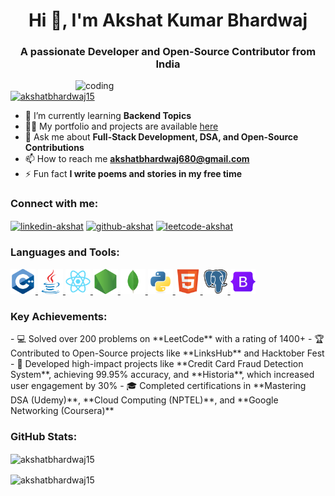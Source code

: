 <h1 align="center">Hi 👋, I'm Akshat Kumar Bhardwaj</h1>                                    
<h3 align="center">A passionate Developer and Open-Source Contributor from India</h3>                                       
<img align="right" alt="coding" width="400"  src="https://cdn.dribbble.com/users/1162077/screenshots/3848914/programmer.gif">                                                                                
                                          
<p align="left"> <a href="https://github.com/ryo-ma/github-profile-trophy"><img src="https://github-profile-trophy.vercel.app/?username=akshatbhardwaj15" alt="akshatbhardwaj15" /></a> </p>
                                                                                                                                 
- 🌱 I’m currently learning **Backend Topics**                                                                                                                                             
- 👨‍💻 My portfolio and projects are available [here](https://github.com/Akshatbhardwaj15)                                                                                                                                                                                                                                              
- 💬 Ask me about **Full-Stack Development, DSA, and Open-Source Contributions**                                      
- 📫 How to reach me **akshatbhardwaj680@gmail.com**                                                                                                                                                                                                                             
- ⚡ Fun fact **I write poems and stories in my free time**                                                                                

<h3 align="left">Connect with me:</h3>
<p align="left">
<a         href="https://www.linkedin.com/in/akshatbhardwaj15/" target="blank"><img align="center" src="https://raw.githubusercontent.com/rahuldkjain/github-profile-readme-generator/master/src/images/icons/Social/linked-in-alt.svg" alt="linkedin-akshat" height="30" width="40" /></a>
<a href="https://github.com/Akshatbhardwaj15" target="blank"><img align="center" src="https://cdn-icons-png.flaticon.com/512/25/25231.png" alt="github-akshat" height="30" width="40" /></a>
<a href="https://leetcode.com/Akshatbhardwaj15/" target="blank"><img align="center" src="https://raw.githubusercontent.com/rahuldkjain/github-profile-readme-generator/master/src/images/icons/Social/leet-code.svg" alt="leetcode-akshat" height="30" width="40" /></a>
</p>

<h3 align="left">Languages and Tools:</h3>
<p align="left"> 
<a href="https://www.cplusplus.com/" target="_blank"> <img src="https://raw.githubusercontent.com/devicons/devicon/master/icons/cplusplus/cplusplus-original.svg" alt="cplusplus" width="40" height="40"/> </a> 
<a href="https://www.java.com/" target="_blank"> <img src="https://raw.githubusercontent.com/devicons/devicon/master/icons/java/java-original.svg" alt="java" width="40" height="40"/> </a>
<a href="https://react.dev/" target="_blank"> <img src="https://raw.githubusercontent.com/devicons/devicon/master/icons/react/react-original.svg" alt="react" width="40" height="40"/> </a> 
<a href="https://nodejs.org/" target="_blank"> <img src="https://raw.githubusercontent.com/devicons/devicon/master/icons/nodejs/nodejs-original.svg" alt="nodejs" width="40" height="40"/> </a>
<a href="https://www.mongodb.com/" target="_blank"> <img src="https://raw.githubusercontent.com/devicons/devicon/master/icons/mongodb/mongodb-original.svg" alt="mongodb" width="40" height="40"/> </a>
<a href="https://www.python.org/" target="_blank"> <img src="https://raw.githubusercontent.com/devicons/devicon/master/icons/python/python-original.svg" alt="python" width="40" height="40"/> </a> 
<a href="https://www.w3.org/html/" target="_blank"> <img src="https://raw.githubusercontent.com/devicons/devicon/master/icons/html5/html5-original.svg" alt="html" width="40" height="40"/> </a>
<a href="https://www.postgresql.org/" target="_blank"> <img    src="https://raw.githubusercontent.com/devicons/devicon/master/icons/postgresql/postgresql-original.svg" alt="postgresql" width="40" height="40"/> </a>
<a href="https://getbootstrap.com/" target="_blank"> <img src="https://raw.githubusercontent.com/devicons/devicon/master/icons/bootstrap/bootstrap-original.svg" alt="bootstrap" width="40" height="40"/> </a>
</p>

<h3 align="left">Key Achievements:</h3>
- 💻 Solved over 200 problems on **LeetCode** with a rating of 1400+  
- 🏆 Contributed to Open-Source projects like **LinksHub** and Hacktober Fest  
- 🚀 Developed high-impact projects like **Credit Card Fraud Detection System**, achieving 99.95% accuracy, and **Historia**, which increased user engagement by 30%  
- 🎓 Completed certifications in **Mastering DSA (Udemy)**, **Cloud Computing (NPTEL)**, and **Google Networking (Coursera)**  

<h3 align="left">GitHub Stats:</h3>
<p><img align="center" src="https://github-readme-stats.vercel.app/api/top-langs?username=akshatbhardwaj15&show_icons=true&locale=en&layout=compact" alt="akshatbhardwaj15" /></p>
<p><img align="center" src="https://github-readme-stats.vercel.app/api?username=akshatbhardwaj15&show_icons=true&locale=en" alt="akshatbhardwaj15" /></p>
